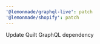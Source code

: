 ```yaml
---
'@lemonmade/graphql-live': patch
'@lemonmade/shopify': patch
---
```


Update Quilt GraphQL dependency
